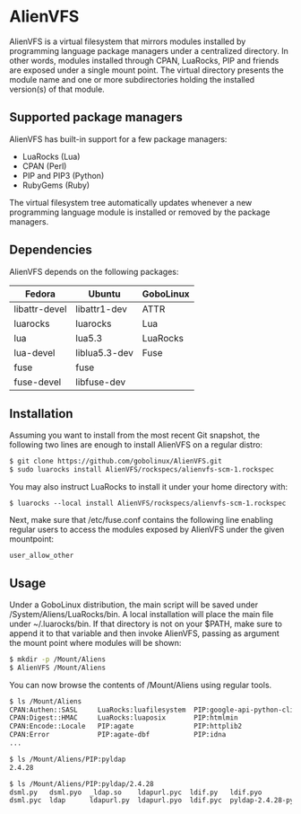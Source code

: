 # AlienVFS

AlienVFS is a virtual filesystem that mirrors modules installed by
programming language package managers under a centralized directory.
In other words, modules installed through CPAN, LuaRocks, PIP and
friends are exposed under a single mount point. The virtual directory
presents the module name and one or more subdirectories holding the
installed version(s) of that module.

## Supported package managers

AlienVFS has built-in support for a few package managers:

- LuaRocks (Lua)
- CPAN (Perl)
- PIP and PIP3 (Python)
- RubyGems (Ruby)

The virtual filesystem tree automatically updates whenever
a new programming language module is installed or removed
by the package managers.

## Dependencies

AlienVFS depends on the following packages:

| Fedora        | Ubuntu        | GoboLinux |
|---------------|---------------|-----------|
| libattr-devel | libattr1-dev  | ATTR      |
| luarocks      | luarocks      | Lua       |
| lua           | lua5.3        | LuaRocks  |
| lua-devel     | liblua5.3-dev | Fuse      |
| fuse          | fuse          |           |
| fuse-devel    | libfuse-dev   |           |

## Installation

Assuming you want to install from the most recent Git snapshot,
the following two lines are enough to install AlienVFS on a regular
distro:

```bash
$ git clone https://github.com/gobolinux/AlienVFS.git
$ sudo luarocks install AlienVFS/rockspecs/alienvfs-scm-1.rockspec
```

You may also instruct LuaRocks to install it under your home directory
with:

```
$ luarocks --local install AlienVFS/rockspecs/alienvfs-scm-1.rockspec
```

Next, make sure that /etc/fuse.conf contains the following line enabling
regular users to access the modules exposed by AlienVFS under the given
mountpoint:

```
user_allow_other
```

## Usage

Under a GoboLinux distribution, the main script will be saved under
/System/Aliens/LuaRocks/bin. A local installation will place the main
file under ~/.luarocks/bin. If that directory is not on your $PATH,
make sure to append it to that variable and then invoke AlienVFS,
passing as argument the mount point where modules will be shown:

```bash
$ mkdir -p /Mount/Aliens
$ AlienVFS /Mount/Aliens
```

You can now browse the contents of /Mount/Aliens using regular tools.

```bash
$ ls /Mount/Aliens
CPAN:Authen::SASL     LuaRocks:luafilesystem  PIP:google-api-python-client  PIP:Pygments
CPAN:Digest::HMAC     LuaRocks:luaposix       PIP:htmlmin                   PIP:pyldap
CPAN:Encode::Locale   PIP:agate               PIP:httplib2                  PIP:PyOpenGL
CPAN:Error            PIP:agate-dbf           PIP:idna                      PIP:pyparsing
...

$ ls /Mount/Aliens/PIP:pyldap
2.4.28

$ ls /Mount/Aliens/PIP:pyldap/2.4.28
dsml.py   dsml.pyo  _ldap.so    ldapurl.pyc  ldif.py   ldif.pyo
dsml.pyc  ldap      ldapurl.py  ldapurl.pyo  ldif.pyc  pyldap-2.4.28-py2.7.egg-info
```
